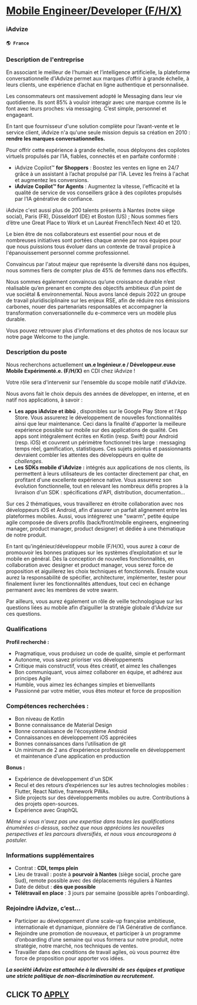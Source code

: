 # [Mobile Engineer/Developer (F/H/X)](https://www.remotewlb.com/apply/mobile-engineer-developer-f-h-x-48171)  
### iAdvize  
#### `🌎 France`  

### Description de l'entreprise

En associant le meilleur de l’humain et l’intelligence artificielle, la plateforme conversationnelle d’iAdvize permet aux marques d’offrir à grande échelle, à leurs clients, une expérience d’achat en ligne authentique et personnalisée.

Les consommateurs ont massivement adopté le Messaging dans leur vie quotidienne. Ils sont 85% à vouloir interagir avec une marque comme ils le font avec leurs proches: via messaging. C’est simple, personnel et engageant.

En tant que fournisseur d'une solution complète pour l’avant-vente et le service client, iAdvize n'a qu'une seule mission depuis sa création en 2010 : **rendre les marques conversationnelles.**

Pour offrir cette expérience à grande échelle, nous déployons des copilotes virtuels propulsés par l’IA, fiables, connectés et en parfaite conformité :

  * iAdvize Copilot™ **for Shoppers** : Boostez les ventes en ligne en 24/7 grâce à un assistant à l’achat propulsé par l’IA. Levez les freins à l'achat et augmentez les conversions.
  * **iAdvize Copilot™ for Agents** : Augmentez la vitesse, l'efficacité et la qualité de service de vos conseillers grâce à des copilotes propulsés par l’IA générative de confiance.

iAdvize c'est aussi plus de 200 talents présents à Nantes (notre siège social), Paris (FR), Düsseldorf (DE) et Boston (US) ; Nous sommes fiers d’être une Great Place to Work et un Lauréat FrenchTech Next 40 et 120.

Le bien être de nos collaborateurs est essentiel pour nous et de nombreuses initiatives sont portées chaque année par nos équipes pour que nous puissions tous évoluer dans un contexte de travail propice à l'épanouissement personnel comme professionnel.

Convaincus par l'atout majeur que représente la diversité dans nos équipes, nous sommes fiers de compter plus de 45% de femmes dans nos effectifs.

Nous sommes également convaincus qu’une croissance durable n’est réalisable qu’en prenant en compte des objectifs ambitieux d’un point de vue sociétal & environnemental. Nous avons lancé depuis 2022 un groupe de travail pluridisciplinaire sur les enjeux RSE, afin de réduire nos émissions carbones, nouer des partenariats responsables et accompagner la transformation conversationnelle du e-commerce vers un modèle plus durable.

Vous pouvez retrouver plus d'informations et des photos de nos locaux sur notre page Welcome to the jungle.

### Description du poste

Nous recherchons actuellement **un.e Ingénieur.e / Développeur.euse Mobile Expérimenté.e. (F/H/X)** en CDI chez iAdvize !  
  
Votre rôle sera d'intervenir sur l'ensemble du scope mobile natif d’iAdvize.

Nous avons fait le choix depuis des années de développer, en interne, et en natif nos applications, à savoir :

  * **Les apps iAdvize et ibbü** , disponibles sur le Google Play Store et l'App Store. Vous assurerez le développement de nouvelles fonctionnalités ainsi que leur maintenance. Ceci dans la finalité d'apporter la meilleure expérience possible sur mobile sur des applications de qualité. Ces apps sont intégralement écrites en Kotlin (resp. Swift) pour Android (resp. iOS) et couvrent un périmètre fonctionnel très large : messaging temps réel, gamification, statistiques. Ces sujets pointus et passionnants devraient combler les attentes des développeurs en quête de _challenges_.
  * **Les SDKs mobile d'iAdvize :** intégrés aux applications de nos clients, ils permettent à leurs utilisateurs de les contacter directement par chat, en profitant d'une excellente expérience native. Vous assurerez son évolution fonctionnelle, tout en relevant les nombreux défis propres à la livraison d'un SDK : spécifications d'API, distribution, documentation...

Sur ces 2 thématiques, vous travaillerez en étroite collaboration avec nos développeurs iOS et Android, afin d'assurer un parfait alignement entre les plateformes mobiles. Aussi, vous intégrerez une "swarm", petite équipe agile composée de divers profils (back/front/mobile engineers, engineering manager, product manager, product designer) et dédiée à une thématique de notre produit.

En tant qu'ingénieur/développeur mobile (F/H/X), vous aurez à cœur de promouvoir les bonnes pratiques sur les systèmes d’exploitation et sur le mobile en général. Dès la conception de nouvelles fonctionnalités, en collaboration avec designer et product manager, vous serez force de proposition et aiguillerez les choix techniques et fonctionnels. Ensuite vous aurez la responsabilité de spécifier, architecturer, implémenter, tester pour finalement livrer les fonctionnalités attendues, tout ceci en échange permanent avec les membres de votre swarm.

Par ailleurs, vous aurez également un rôle de veille technologique sur les questions liées au mobile afin d’aiguiller la stratégie globale d’iAdvize sur ces questions.

### Qualifications

 **Profil recherché :**

  * Pragmatique, vous produisez un code de qualité, simple et performant
  * Autonome, vous savez prioriser vos développements
  * Critique mais constructif, vous êtes créatif, et aimez les challenges
  * Bon communiquant, vous aimez collaborer en équipe, et adhérez aux principes Agile
  * Humble, vous aimez les échanges simples et bienveillants
  * Passionné par votre métier, vous êtes moteur et force de proposition

### Compétences recherchées :

  * Bon niveau de Kotlin
  * Bonne connaissance de Material Design
  * Bonne connaissance de l'écosystème Android
  * Connaissances en développement iOS appréciées
  * Bonnes connaissances dans l’utilisation de git
  * Un minimum de 2 ans d’expérience professionnelle en développement et maintenance d’une application en production

**Bonus :**

  * Expérience de développement d'un SDK
  * Recul et des retours d’expériences sur les autres technologies mobiles : Flutter, React Native, framework PWAs.
  * Side projects sur des développements mobiles ou autre. Contributions à des projets open-sources.
  * Expérience avec GraphQL

_Même si vous n'avez pas une expertise dans toutes les qualifications énumérées ci-dessus, sachez que nous apprécions les nouvelles perspectives et les parcours diversifiés, et nous vous encourageons à postuler._

### Informations supplémentaires

  * Contrat : **CDI, temps plein**
  * Lieu de travail : poste à **pourvoir à Nantes** (siège social, proche gare Sud), remote possible avec des déplacements réguliers à Nantes 
  * Date de début : **dès que possible**
  * **Télétravail en place** : 3 jours par semaine (possible après l'onboarding).

### Rejoindre iAdvize, c’est…

  * Participer au développement d’une scale-up française ambitieuse, internationale et dynamique, pionnière de l'IA Générative de confiance.
  * Rejoindre une promotion de nouveaux, et participer à un programme d’onboarding d’une semaine qui vous formera sur notre produit, notre stratégie, notre marché, nos techniques de ventes.
  * Travailler dans des conditions de travail agiles, où vous pourrez être force de proposition pour apporter vos idées.

**_La société iAdvize est attachée à la diversité de ses équipes et pratique une stricte politique de non-discrimination au recrutement._**

  
## CLICK TO [APPLY](https://www.remotewlb.com/apply/mobile-engineer-developer-f-h-x-48171)

